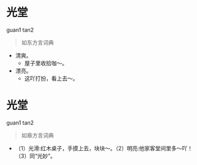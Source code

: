 # 光堂
guan1 tan2
> 如东方言词典
- 清爽。
  - 屋子里收拾咖～。
- 漂亮。
  - 这吖打扮，看上去～。

# 光堂
guan1 tan2
> 如皋方言词典
- （1）光滑:红木桌子，手摸上去，块块～。（2）明亮:他家客堂间里多～吖！（3）同“光妙”。
